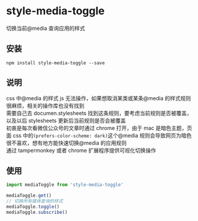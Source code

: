 # style-media-toggle

切换当前@media 查询应用的样式

## 安装

```
npm install style-media-toggle --save
```

## 说明

css 中@media 的样式 js 无法操作，如果想取消某类或某条@media 的样式规则很麻烦，相关的操作库也没有找到  
需要自己去 documen.stylesheets 找到这条规则，要考虑当前规则是否被覆盖，以及以后 stylesheets 更新后当前规则是否会被覆盖  
初衷是每次看微信公众号的文章时通过 chrome 打开，由于 mac 是暗色主题，页面 css 中的`(prefers-color-scheme: dark)`这个@media 规则会导致网页为暗色很不喜欢，想有地方能快速切换@media 的应用规则  
通过 tampermonkey 或者 chrome 扩展程序提供可视化切换操作

## 使用

```js
import mediaToggle from 'style-media-toggle'

mediaToggle.get()
// 切换所有媒体查询的样式
mediaToggle.toggle()
mediaToggle.subscribe()
```
